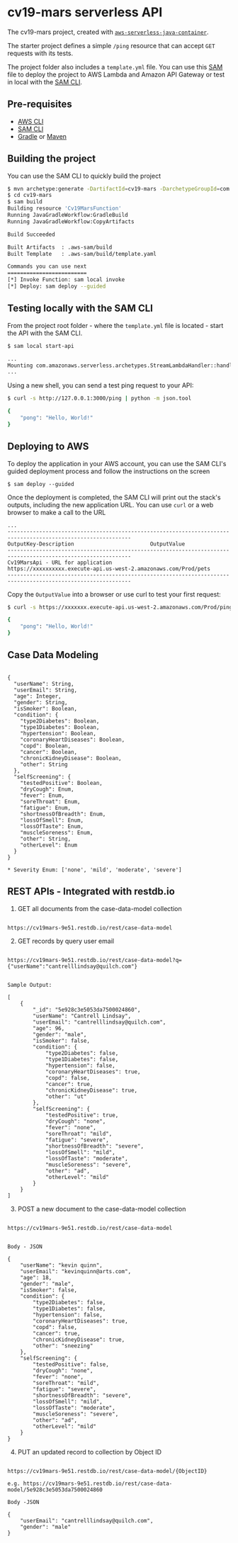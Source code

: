 # cv19-mars serverless API
The cv19-mars project, created with [`aws-serverless-java-container`](https://github.com/awslabs/aws-serverless-java-container).

The starter project defines a simple `/ping` resource that can accept `GET` requests with its tests.

The project folder also includes a `template.yml` file. You can use this [SAM](https://github.com/awslabs/serverless-application-model) file to deploy the project to AWS Lambda and Amazon API Gateway or test in local with the [SAM CLI](https://github.com/awslabs/aws-sam-cli). 

## Pre-requisites
* [AWS CLI](https://aws.amazon.com/cli/)
* [SAM CLI](https://github.com/awslabs/aws-sam-cli)
* [Gradle](https://gradle.org/) or [Maven](https://maven.apache.org/)

## Building the project
You can use the SAM CLI to quickly build the project
```bash
$ mvn archetype:generate -DartifactId=cv19-mars -DarchetypeGroupId=com.amazonaws.serverless.archetypes -DarchetypeArtifactId=aws-serverless-jersey-archetype -DarchetypeVersion=1.5 -DgroupId=jw.io -Dversion=1.0-SNAPSHOT -Dinteractive=false
$ cd cv19-mars
$ sam build
Building resource 'Cv19MarsFunction'
Running JavaGradleWorkflow:GradleBuild
Running JavaGradleWorkflow:CopyArtifacts

Build Succeeded

Built Artifacts  : .aws-sam/build
Built Template   : .aws-sam/build/template.yaml

Commands you can use next
=========================
[*] Invoke Function: sam local invoke
[*] Deploy: sam deploy --guided
```

## Testing locally with the SAM CLI

From the project root folder - where the `template.yml` file is located - start the API with the SAM CLI.

```bash
$ sam local start-api

...
Mounting com.amazonaws.serverless.archetypes.StreamLambdaHandler::handleRequest (java8) at http://127.0.0.1:3000/{proxy+} [OPTIONS GET HEAD POST PUT DELETE PATCH]
...
```

Using a new shell, you can send a test ping request to your API:

```bash
$ curl -s http://127.0.0.1:3000/ping | python -m json.tool

{
    "pong": "Hello, World!"
}
``` 

## Deploying to AWS
To deploy the application in your AWS account, you can use the SAM CLI's guided deployment process and follow the instructions on the screen

```
$ sam deploy --guided
```

Once the deployment is completed, the SAM CLI will print out the stack's outputs, including the new application URL. You can use `curl` or a web browser to make a call to the URL

```
...
-------------------------------------------------------------------------------------------------------------
OutputKey-Description                        OutputValue
-------------------------------------------------------------------------------------------------------------
Cv19MarsApi - URL for application            https://xxxxxxxxxx.execute-api.us-west-2.amazonaws.com/Prod/pets
-------------------------------------------------------------------------------------------------------------
```

Copy the `OutputValue` into a browser or use curl to test your first request:

```bash
$ curl -s https://xxxxxxx.execute-api.us-west-2.amazonaws.com/Prod/ping | python -m json.tool

{
    "pong": "Hello, World!"
}
```

## Case Data Modeling

```

{
  "userName": String,
  "userEmail": String,
  "age": Integer,
  "gender": String,
  "isSmoker": Boolean,
  "condition": {
    "type2Diabetes": Boolean,
    "type1Diabetes": Boolean,
    "hypertension": Boolean,
    "coronaryHeartDiseases": Boolean,
    "copd": Boolean,
    "cancer": Boolean,
    "chronicKidneyDisease": Boolean,
    "other": String
  },
  "selfScreening": {
    "testedPositive": Boolean,
    "dryCough": Enum,
    "fever": Enum,
    "soreThroat": Enum,
    "fatigue": Enum,
    "shortnessOfBreadth": Enum,
    "lossOfSmell": Enum,
    "lossOfTaste": Enum,
    "muscleSoreness": Enum,
    "other": String,
    "otherLevel": Enum
  }
}

* Severity Enum: ['none', 'mild', 'moderate', 'severe']

```

## REST APIs - Integrated with restdb.io

1. GET all documents from the case-data-model collection

```

https://cv19mars-9e51.restdb.io/rest/case-data-model

```

2. GET records by query user email

```

https://cv19mars-9e51.restdb.io/rest/case-data-model?q={"userName":"cantrelllindsay@quilch.com"}


Sample Output:

[
    {
        "_id": "5e928c3e5053da7500024860",
        "userName": "Cantrell Lindsay",
        "userEmail": "cantrelllindsay@quilch.com",
        "age": 96,
        "gender": "male",
        "isSmoker": false,
        "condition": {
            "type2Diabetes": false,
            "type1Diabetes": false,
            "hypertension": false,
            "coronaryHeartDiseases": true,
            "copd": false,
            "cancer": true,
            "chronicKidneyDisease": true,
            "other": "ut"
        },
        "selfScreening": {
            "testedPositive": true,
            "dryCough": "none",
            "fever": "none",
            "soreThroat": "mild",
            "fatigue": "severe",
            "shortnessOfBreadth": "severe",
            "lossOfSmell": "mild",
            "lossOfTaste": "moderate",
            "muscleSoreness": "severe",
            "other": "ad",
            "otherLevel": "mild"
        }
    }
]

```

3. POST a new document to the case-data-model collection

```

https://cv19mars-9e51.restdb.io/rest/case-data-model


Body - JSON

{
    "userName": "kevin quinn",
    "userEmail": "kevinquinn@arts.com",
    "age": 18,
    "gender": "male",
    "isSmoker": false,
    "condition": {
        "type2Diabetes": false,
        "type1Diabetes": false,
        "hypertension": false,
        "coronaryHeartDiseases": true,
        "copd": false,
        "cancer": true,
        "chronicKidneyDisease": true,
        "other": "sneezing"
    },
    "selfScreening": {
        "testedPositive": false,
        "dryCough": "none",
        "fever": "none",
        "soreThroat": "mild",
        "fatigue": "severe",
        "shortnessOfBreadth": "severe",
        "lossOfSmell": "mild",
        "lossOfTaste": "moderate",
        "muscleSoreness": "severe",
        "other": "ad",
        "otherLevel": "mild"
    }
}

```

4. PUT an updated record to collection by Object ID


```

https://cv19mars-9e51.restdb.io/rest/case-data-model/{ObjectID}

e.g. https://cv19mars-9e51.restdb.io/rest/case-data-model/5e928c3e5053da7500024860

Body -JSON

{
	"userEmail": "cantrelllindsay@quilch.com",
	"gender": "male"
}

```